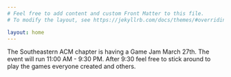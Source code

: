 ```yaml
---
# Feel free to add content and custom Front Matter to this file.
# To modify the layout, see https://jekyllrb.com/docs/themes/#overriding-theme-defaults

layout: home
---
```

The Southeastern ACM chapter is having a Game Jam March 27th. The event will run 11:00 AM - 9:30 PM. After 9:30 feel free to stick around to play the games everyone created and others. 